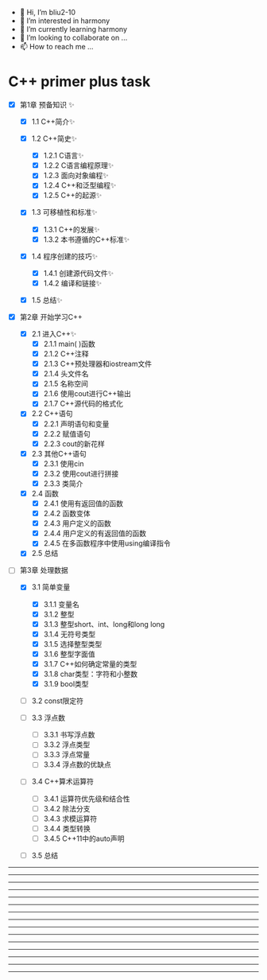 * 👋 Hi, I’m bliu2-10
* 👀 I’m interested in harmony
* 🌱 I’m currently learning harmony
* 💞️ I’m looking to collaborate on ...
* 📫 How to reach me ...

# C++ primer plus task

- [X] 第1章 预备知识 ✨

  - [X] 1.1 C++简介✨
  - [X] 1.2 C++简史✨

    - [X] 1.2.1 C语言✨
    - [X] 1.2.2 C语言编程原理✨
    - [X] 1.2.3 面向对象编程✨
    - [X] 1.2.4 C++和泛型编程✨
    - [X] 1.2.5 C++的起源✨
  - [X] 1.3 可移植性和标准✨

    - [X] 1.3.1 C++的发展✨
    - [X] 1.3.2 本书遵循的C++标准✨
  - [X] 1.4 程序创建的技巧✨

    - [X] 1.4.1 创建源代码文件✨
    - [X] 1.4.2 编译和链接✨
  - [X] 1.5 总结✨
- [X] 第2章 开始学习C++

  - [X] 2.1 进入C++✨
    - [X] 2.1.1 main( )函数
    - [X] 2.1.2 C++注释
    - [X] 2.1.3 C++预处理器和iostream文件
    - [X] 2.1.4 头文件名
    - [X] 2.1.5 名称空间
    - [X] 2.1.6 使用cout进行C++输出
    - [X] 2.1.7 C++源代码的格式化
  - [X] 2.2 C++语句
    - [X] 2.2.1 声明语句和变量
    - [X] 2.2.2 赋值语句
    - [X] 2.2.3 cout的新花样
  - [X] 2.3 其他C++语句
    - [X] 2.3.1 使用cin
    - [X] 2.3.2 使用cout进行拼接
    - [X] 2.3.3 类简介
  - [X] 2.4 函数
    - [X] 2.4.1 使用有返回值的函数
    - [X] 2.4.2 函数变体
    - [X] 2.4.3 用户定义的函数
    - [X] 2.4.4 用户定义的有返回值的函数
    - [X] 2.4.5 在多函数程序中使用using编译指令
  - [X] 2.5 总结
- [ ] 第3章 处理数据

  - [X] 3.1 简单变量
    - [X] 3.1.1 变量名
    - [X] 3.1.2 整型
    - [X] 3.1.3 整型short、int、long和long long
    - [X] 3.1.4 无符号类型
    - [X] 3.1.5 选择整型类型
    - [X] 3.1.6 整型字面值
    - [X] 3.1.7 C++如何确定常量的类型
    - [X] 3.1.8 char类型：字符和小整数
    - [X] 3.1.9 bool类型
  - [ ] 3.2 const限定符
  - [ ] 3.3 浮点数
    - [ ] 3.3.1 书写浮点数
    - [ ] 3.3.2 浮点类型
    - [ ] 3.3.3 浮点常量
    - [ ] 3.3.4 浮点数的优缺点
  - [ ] 3.4 C++算术运算符
    - [ ] 3.4.1 运算符优先级和结合性
    - [ ] 3.4.2 除法分支
    - [ ] 3.4.3 求模运算符
    - [ ] 3.4.4 类型转换
    - [ ] 3.4.5 C++11中的auto声明
  - [ ] 3.5 总结








---

---

---

---

---

---

---

---

---

---

---

---

---

---

---
